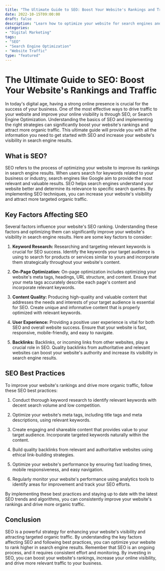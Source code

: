 ```yaml
--- 
title: "The Ultimate Guide to SEO: Boost Your Website's Rankings and Traffic"
date: 2022-10-15T09:00:00 
draft: false 
description: "Learn how to optimize your website for search engines and drive more organic traffic with this comprehensive guide to SEO."
categories: 
- "Digital Marketing"
tags: 
- "SEO"
- "Search Engine Optimization"
- "Website Traffic"
type: "featured"
--- 
```


# The Ultimate Guide to SEO: Boost Your Website's Rankings and Traffic

In today's digital age, having a strong online presence is crucial for the success of your business. One of the most effective ways to drive traffic to your website and improve your online visibility is through SEO, or Search Engine Optimization. Understanding the basics of SEO and implementing the right strategies can significantly boost your website's rankings and attract more organic traffic. This ultimate guide will provide you with all the information you need to get started with SEO and increase your website's visibility in search engine results.

## What is SEO?

SEO refers to the process of optimizing your website to improve its rankings in search engine results. When users search for keywords related to your business or industry, search engines like Google aim to provide the most relevant and valuable results. SEO helps search engines understand your website better and determine its relevance to specific search queries. By implementing SEO techniques, you can increase your website's visibility and attract more targeted organic traffic.

## Key Factors Affecting SEO

Several factors influence your website's SEO ranking. Understanding these factors and optimizing them can significantly improve your website's visibility in search engine results. Here are some key factors to consider:

1. **Keyword Research:** Researching and targeting relevant keywords is crucial for SEO success. Identify the keywords your target audience is using to search for products or services similar to yours and incorporate them strategically throughout your website's content.

2. **On-Page Optimization:** On-page optimization includes optimizing your website's meta tags, headings, URL structure, and content. Ensure that your meta tags accurately describe each page's content and incorporate relevant keywords.

3. **Content Quality:** Producing high-quality and valuable content that addresses the needs and interests of your target audience is essential for SEO. Create unique and informative content that is properly optimized with relevant keywords.

4. **User Experience:** Providing a positive user experience is vital for both SEO and overall website success. Ensure that your website is fast, responsive, mobile-friendly, and easy to navigate.

5. **Backlinks:** Backlinks, or incoming links from other websites, play a crucial role in SEO. Quality backlinks from authoritative and relevant websites can boost your website's authority and increase its visibility in search engine results.

## SEO Best Practices

To improve your website's rankings and drive more organic traffic, follow these SEO best practices:

1. Conduct thorough keyword research to identify relevant keywords with decent search volume and low competition.

2. Optimize your website's meta tags, including title tags and meta descriptions, using relevant keywords.

3. Create engaging and shareable content that provides value to your target audience. Incorporate targeted keywords naturally within the content.

4. Build quality backlinks from relevant and authoritative websites using ethical link-building strategies.

5. Optimize your website's performance by ensuring fast loading times, mobile responsiveness, and easy navigation.

6. Regularly monitor your website's performance using analytics tools to identify areas for improvement and track your SEO efforts.

By implementing these best practices and staying up to date with the latest SEO trends and algorithms, you can consistently improve your website's rankings and drive more organic traffic.

## Conclusion

SEO is a powerful strategy for enhancing your website's visibility and attracting targeted organic traffic. By understanding the key factors affecting SEO and following best practices, you can optimize your website to rank higher in search engine results. Remember that SEO is an ongoing process, and it requires consistent effort and monitoring. By investing in SEO, you can boost your website's rankings, increase your online visibility, and drive more relevant traffic to your business.

